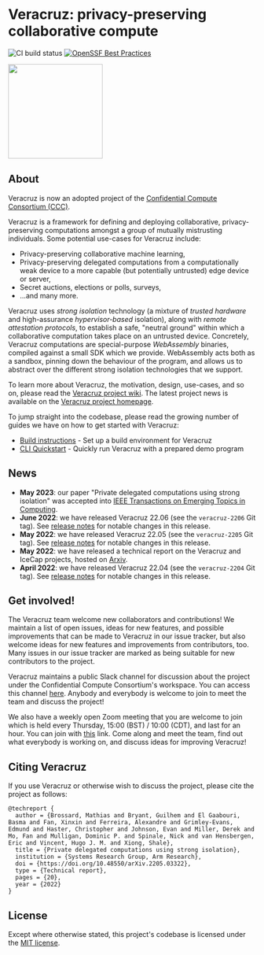 # Veracruz: privacy-preserving collaborative compute

![CI build status](https://github.com/veracruz-project/veracruz/actions/workflows/main.yml/badge.svg)
[![OpenSSF Best Practices](https://www.bestpractices.dev/projects/8918/badge)](https://www.bestpractices.dev/projects/8918)

<img src = "https://confidentialcomputing.io/wp-content/uploads/sites/10/2022/07/cc_consortium-color.svg" width=192>

## About

Veracruz is now an adopted project of the [Confidential Compute Consortium (CCC)](https://confidentialcomputing.io).

Veracruz is a framework for defining and deploying collaborative, privacy-preserving computations amongst a group of mutually mistrusting individuals.
Some potential use-cases for Veracruz include:

* Privacy-preserving collaborative machine learning,
* Privacy-preserving delegated computations from a computationally weak device to a more capable (but potentially untrusted) edge device or server,
* Secret auctions, elections or polls, surveys,
* ...and many more.

Veracruz uses *strong isolation* technology (a mixture of *trusted hardware* and high-assurance *hypervisor-based* isolation), along with  *remote attestation protocols*, to establish a safe, "neutral ground" within which a collaborative computation takes place on an untrusted device.
Concretely, Veracruz computations are special-purpose *WebAssembly* binaries, compiled against a small SDK which we provide.
WebAssembly acts both as a sandbox, pinning down the behaviour of the program, and allows us to abstract over the different strong isolation technologies that we support.

To learn more about Veracruz, the motivation, design, use-cases, and so on, please read the [Veracruz project wiki](https://github.com/veracruz-project/veracruz/wiki).
The latest project news is available on the [Veracruz project homepage](https://veracruz-project.github.io).

To jump straight into the codebase, please read the growing number of guides we have on how to get started with Veracruz:
- [Build instructions](docker/README.md) - Set up a build environment for Veracruz
- [CLI Quickstart](docs/CLI_QUICKSTART.md) - Quickly run Veracruz with a prepared demo program

## News

- **May 2023**: our paper "Private delegated computations using strong isolation" was accepted into [IEEE Transactions on Emerging Topics in Computing](https://doi.ieeecomputersociety.org/10.1109/TETC.2023.3281738).
- **June 2022**: we have released Veracruz 22.06 (see the `veracruz-2206` Git tag).  See [release notes](docs/release-notes/VERACRUZ-2206.md) for notable changes in this release.
- **May 2022**: we have released Veracruz 22.05 (see the `veracruz-2205` Git tag).  See [release notes](docs/release-notes/VERACRUZ-2205.md) for notable changes in this release.
- **May 2022**: we have released a technical report on the Veracruz and IceCap projects, hosted on [Arxiv](https://arxiv.org/abs/2205.03322).
- **April 2022**: we have released Veracruz 22.04 (see the `veracruz-2204` Git tag).  See [release notes](docs/release-notes/VERACRUZ-2204.md) for notable changes in this release.

## Get involved!

The Veracruz team welcome new collaborators and contributions!
We maintain a list of open issues, ideas for new features, and possible improvements that can be made to Veracruz in our issue tracker, but also welcome ideas for new features and improvements from contributors, too.
Many issues in our issue tracker are marked as being suitable for new contributors to the project.

Veracruz maintains a public Slack channel for discussion about the project under the Confidential Compute Consortium's workspace.
You can access this channel [here](https://join.slack.com/t/confidentialcomputing/shared_invite/zt-wmtekhvm-zXF_U1b5AtRpt~0cZTJgbQ).
Anybody and everybody is welcome to join to meet the team and discuss the project!

We also have a weekly open Zoom meeting that you are welcome to join which is held every Thursday, 15:00 (BST) / 10:00 (CDT), and last for an hour.
You can join with [this](https://armltd.zoom.us/j/98953009653?pwd=WVhqKzZOaDRWb2F5OTlpbzgyN2tnZz09) link.
Come along and meet the team, find out what everybody is working on, and discuss ideas for improving Veracruz!

## Citing Veracruz

If you use Veracruz or otherwise wish to discuss the project, please cite the project as follows:

```
@techreport {
  author = {Brossard, Mathias and Bryant, Guilhem and El Gaabouri, Basma and Fan, Xinxin and Ferreira, Alexandre and Grimley-Evans, Edmund and Haster, Christopher and Johnson, Evan and Miller, Derek and Mo, Fan and Mulligan, Dominic P. and Spinale, Nick and van Hensbergen, Eric and Vincent, Hugo J. M. and Xiong, Shale},
  title = {Private delegated computations using strong isolation},
  institution = {Systems Research Group, Arm Research},
  doi = {https://doi.org/10.48550/arXiv.2205.03322},
  type = {Technical report},
  pages = {20},
  year = {2022}
}
```

## License

Except where otherwise stated, this project's codebase is licensed under the [MIT license](LICENSE.md).
